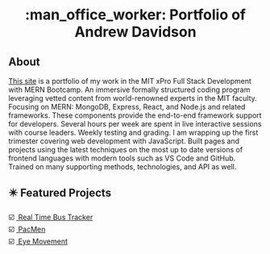 

<h1 align="center">:man_office_worker: Portfolio of Andrew Davidson</h1>

## About ##

[This site](https://ajdavidson.github.io/) is a portfolio of my work in the MIT xPro Full Stack Development with MERN Bootcamp. An immersive formally structured coding program leveraging vetted content from world-renowned experts in the MIT faculty. Focusing on MERN: MongoDB, Express, React, and Node.js and related frameworks. These components provide the end-to-end framework support for developers. Several hours per week are spent in live interactive sessions with course leaders. Weekly testing and grading. I am wrapping up the first trimester covering web development with JavaScript. Built pages and projects using the latest techniques on the most up to date versions of frontend languages with modern tools such as VS Code and GitHub. Trained on many supporting methods, technologies, and API as well.

## :eight_pointed_black_star: Featured Projects ##

:ballot_box_with_check: [&nbsp;Real Time Bus Tracker](https://github.com/ajdavidson/bus-tracker)\
:ballot_box_with_check: [&nbsp;PacMen](https://github.com/ajdavidson/pacmen)\
:ballot_box_with_check: [&nbsp;Eye Movement](https://github.com/ajdavidson/eye-movement)


